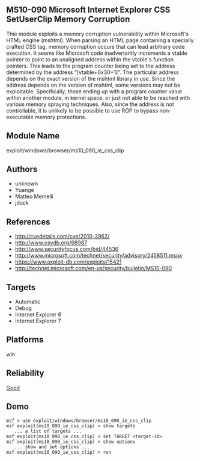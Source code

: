 ## MS10-090 Microsoft Internet Explorer CSS SetUserClip Memory Corruption

Thie module exploits a memory corruption vulnerability 
within Microsoft's HTML engine (mshtml). When parsing an 
HTML page containing a specially crafted CSS tag, memory 
corruption occurs that can lead arbitrary code execution. It 
seems like Microsoft code inadvertantly increments a vtable 
pointer to point to an unaligned address within the vtable's 
function pointers. This leads to the program counter being 
set to the address determined by the address 
"[vtable+0x30+1]". The particular address depends on the 
exact version of the mshtml library in use. Since the 
address depends on the version of mshtml, some versions may 
not be exploitable. Specifically, those ending up with a 
program counter value within another module, in kernel 
space, or just not able to be reached with various memory 
spraying techniques. Also, since the address is not 
controllable, it is unlikely to be possible to use ROP to 
bypass non-executable memory protections.


## Module Name
exploit/windows/browser/ms10_090_ie_css_clip

## Authors
* unknown
* Yuange
* Matteo Memelli
* jduck


## References
* http://cvedetails.com/cve/2010-3962/
* http://www.osvdb.org/68987
* http://www.securityfocus.com/bid/44536
* http://www.microsoft.com/technet/security/advisory/2458511.mspx
* https://www.exploit-db.com/exploits/15421
* http://technet.microsoft.com/en-us/security/bulletin/MS10-090



## Targets
* Automatic
* Debug
* Internet Explorer 6
* Internet Explorer 7


## Platforms
win

## Reliability
[Good](https://github.com/rapid7/metasploit-framework/wiki/Exploit-Ranking)

## Demo

```
msf > use exploit/windows/browser/ms10_090_ie_css_clip
msf exploit(ms10_090_ie_css_clip) > show targets
   ... a list of targets ...
msf exploit(ms10_090_ie_css_clip) > set TARGET <target-id>
msf exploit(ms10_090_ie_css_clip) > show options
   ... show and set options ...
msf exploit(ms10_090_ie_css_clip) > run
```
    
    